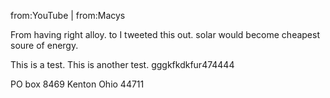 from:YouTube | from:Macys


From having right alloy. to I tweeted this out. solar would become cheapest soure of energy.

This is a test. 
This is another test.      gggkfkdkfur474444


PO box 8469
Kenton Ohio 44711

